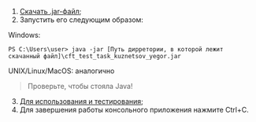 1. [Скачать .jar-файл](https://github.com/egorkuzn/cft_test_task/raw/master/install/cft_test_task_kuznetsov_yegor.jar);
2. Запустить его следующим образом:

Windows:
````
PS C:\Users\user> java -jar [Путь дирретории, в которой лежит скачанный файл]\cft_test_task_kuznetsov_yegor.jar
````

UNIX/Linux/MacOS:
аналогично
>Проверьте, чтобы стояла Java!
3. [Для использования и тестирования](http://localhost:8080/swagger-ui.html);
4. Для завершения работы консольного приложения нажмите Ctrl+C.
